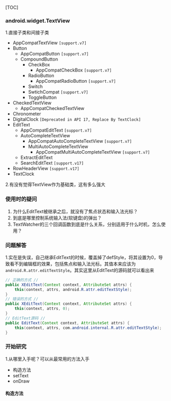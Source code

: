 
[TOC]

### android.widget.TextView

1.直接子类和间接子类
- AppCompatTextView `[support.v7]`
- Button
	- AppCompatButton `[support.v7]`
    - CompoundButton
    	- CheckBox
        	- AppCompatCheckBox `[support.v7]`
        - RadioButton
        	- AppCompatRadioButton `[support.v7]`
        - Switch
        - SwtichCompat `[support.v7]`
        - ToggleButton
- CheckedTextView
	- AppCompatCheckedTextView
- Chronometer
- DigitalClock
`[Deprecated in API 17, Replace By TextClock]`
- EditText
	- AppCompatEditText `[support.v7]`
    - AutoCompleteTextView
    	- AppCompatAutoCompleteTextView `[support.v7]`
        - MultiAutoCompleteTextView
        	- AppCompatMultiAutoCompleteTextView `[support.v7]`
    - ExtractEditText
    - SearchEditText `[support.v17]`
- RowHeaderView `[support.v17]`
- TextClock

2.有没有觉得TextView作为基础类，这有多么强大

### 使用时的疑问
1. 为什么EditText被继承之后，就没有了焦点状态和输入法光标？
2. 到底是哪里控制系统输入法(软键盘)的弹出？
3. TextWatcher的三个回调函数到底是什么关系，分别适用于什么时机，怎么使用？

### 问题解答
1.实在是失误，自己继承EditText的时候，覆盖掉了defStyle，将其设置为0，导致看不到编辑框的效果，包括焦点和输入法光标。其值本来应该为 `android.R.attr.editTextStyle`。其实这里从EditText的源码就可以看出来

``` Java
// 正确的方式 //
public XEditText(Context context, AttributeSet attrs) {
	this(context, attrs, android.R.attr.editTextStyle);
}
// 错误的方式 //
public XEditText(Context context, AttributeSet attrs) {
	this(context, attrs, 0);
}
// EditText源码 //
public EditText(Context context, AttributeSet attrs) {
	this(context, attrs, com.android.internal.R.attr.editTextStyle);
}
```

### 开始研究
1.从哪里入手呢？可以从最常用的方法入手
- 构造方法
- setText
- onDraw

#### 构造方法

[1]:https://developer.android.com/reference/android/widget/TextView.html
[2]:https://developer.android.com/guide/topics/ui/controls/text.html
